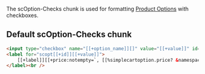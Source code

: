 The scOption-Checks chunk is used for formatting [Product Options](../Frontend/Products/Options) with checkboxes. 

## Default scOption-Checks chunk

```` html
<input type="checkbox" name="[[+option_name]][]" value="[[+value]]" id="scopt[[+id]][[+value]]" [[+selected:eq=`1`:then=` checked="checked"`]] />
<label for="scopt[[+id]][[+value]]">
    [[+label]][[+price:notempty=`, [[%simplecartoption.price? &namespace=`simplecart` &topic=`tvrenders`]]: [[+price_formatted]]`]][[+percentage:notempty=` ([[+percentage]]%)`]]
</label><br />
```` 